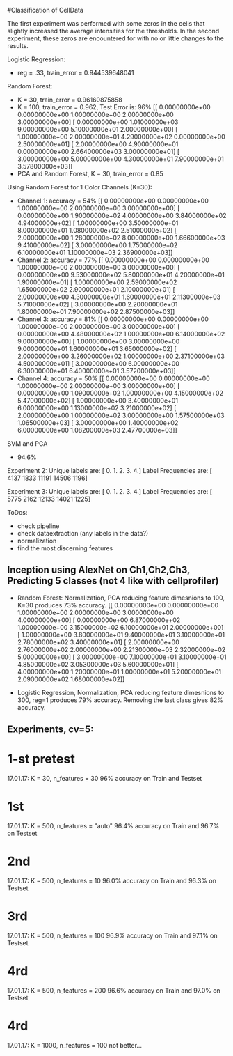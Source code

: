 #Classification of CellData

The first experiment was performed with some zeros in the cells that slightly increased the average intensities for the thresholds. In the second experiment, these zeros are encountered for with no or little changes to the results.

Logistic Regression:
- reg = .33, train_error = 0.944539648041

Random Forest:
- K = 30, train_error = 0.96160875858
- K = 100, train_error = 0.962, Test Error is: 96%
[[  0.00000000e+00   0.00000000e+00   1.00000000e+00   2.00000000e+00
    3.00000000e+00]
 [  0.00000000e+00   1.01000000e+03   9.00000000e+00   5.10000000e+01
    2.00000000e+00]
 [  1.00000000e+00   2.00000000e+01   4.29000000e+02   0.00000000e+00
    2.50000000e+01]
 [  2.00000000e+00   4.90000000e+01   0.00000000e+00   2.66400000e+03
    3.00000000e+01]
 [  3.00000000e+00   5.00000000e+00   4.30000000e+01   7.90000000e+01
    3.57800000e+03]]
- PCA and Random Forest, K = 30, train_error = 0.85


Using Random Forest for 1 Color Channels (K=30): 
- Channel 1: accuracy = 54%
[[  0.00000000e+00   0.00000000e+00   1.00000000e+00   2.00000000e+00
    3.00000000e+00]
 [  0.00000000e+00   1.90000000e+02   4.00000000e+00   3.84000000e+02
    4.94000000e+02]
 [  1.00000000e+00   3.50000000e+01   8.00000000e+01   1.08000000e+02
    2.51000000e+02]
 [  2.00000000e+00   1.28000000e+02   8.00000000e+00   1.66600000e+03
    9.41000000e+02]
 [  3.00000000e+00   1.75000000e+02   6.10000000e+01   1.10000000e+03
    2.36900000e+03]]
- Channel 2: accuracy = 77%
[[  0.00000000e+00   0.00000000e+00   1.00000000e+00   2.00000000e+00
    3.00000000e+00]
 [  0.00000000e+00   9.53000000e+02   5.80000000e+01   4.20000000e+01
    1.90000000e+01]
 [  1.00000000e+00   2.59000000e+02   1.65000000e+02   2.90000000e+01
    2.10000000e+01]
 [  2.00000000e+00   4.30000000e+01   1.60000000e+01   2.11300000e+03
    5.71000000e+02]
 [  3.00000000e+00   2.20000000e+01   1.80000000e+01   7.90000000e+02
    2.87500000e+03]]
- Channel 3: accuracy = 81%
[[  0.00000000e+00   0.00000000e+00   1.00000000e+00   2.00000000e+00
    3.00000000e+00]
 [  0.00000000e+00   4.48000000e+02   1.00000000e+00   6.14000000e+02
    9.00000000e+00]
 [  1.00000000e+00   3.00000000e+00   9.00000000e+01   1.60000000e+01
    3.65000000e+02]
 [  2.00000000e+00   3.26000000e+02   1.00000000e+00   2.37100000e+03
    4.50000000e+01]
 [  3.00000000e+00   6.00000000e+00   6.30000000e+01   6.40000000e+01
    3.57200000e+03]]
- Channel 4: accuracy = 50%
[[  0.00000000e+00   0.00000000e+00   1.00000000e+00   2.00000000e+00
    3.00000000e+00]
 [  0.00000000e+00   1.09000000e+02   1.00000000e+00   4.15000000e+02
    5.47000000e+02]
 [  1.00000000e+00   3.40000000e+01   6.00000000e+00   1.13000000e+02
    3.21000000e+02]
 [  2.00000000e+00   1.00000000e+02   3.00000000e+00   1.57500000e+03
    1.06500000e+03]
 [  3.00000000e+00   1.40000000e+02   6.00000000e+00   1.08200000e+03
    2.47700000e+03]]


SVM and PCA
- 94.6%



Experiment 2:
Unique labels are: [ 0.  1.  2.  3.  4.]
Label Frequencies are: [ 4137  1833 11191 14506  1196]

Experiment 3:
Unique labels are: [ 0.  1.  2.  3.  4.]
Label Frequencies are: [ 5775  2162 12133 14021  1225]



ToDos:
- check pipeline
- check dataextraction (any labels in the data?)
- normalization
- find the most discerning features

## Inception using AlexNet on Ch1,Ch2,Ch3, Predicting 5 classes (not 4 like with cellprofiler)
- Random Forest: Normalization, PCA reducing feature dimesnions to 100, K=30 produces 73% accuracy.
[[  0.00000000e+00   0.00000000e+00   1.00000000e+00   2.00000000e+00
    3.00000000e+00   4.00000000e+00]
 [  0.00000000e+00   6.87000000e+02   1.00000000e+00   3.15000000e+02
    6.10000000e+01   2.00000000e+00]
 [  1.00000000e+00   3.80000000e+01   9.40000000e+01   3.10000000e+01
    2.78000000e+02   3.40000000e+01]
 [  2.00000000e+00   2.76000000e+02   2.00000000e+00   2.21300000e+03
    2.32000000e+02   5.00000000e+00]
 [  3.00000000e+00   7.10000000e+01   3.10000000e+01   4.85000000e+02
    3.05300000e+03   5.60000000e+01]
 [  4.00000000e+00   1.20000000e+01   1.00000000e+01   5.20000000e+01
    2.09000000e+02   1.68000000e+02]]

- Logistic Regression, Normalization, PCA reducing feature dimesnions to 300, reg=1 produces 79% accuracy. Removing the last class gives 82% accuracy.


## Experiments, cv=5:
# 1-st pretest 
17.01.17:
K = 30, n_features = 30
96% accuracy on Train and Testset

# 1st 
17.01.17:
K = 500, n_features = "auto"
96.4% accuracy on Train and 96.7% on Testset

# 2nd 
17.01.17:
K = 500, n_features = 10
96.0% accuracy on Train and 96.3% on Testset

# 3rd 
17.01.17:
K = 500, n_features = 100
96.9% accuracy on Train and 97.1% on Testset

# 4rd 
17.01.17:
K = 500, n_features = 200
96.6% accuracy on Train and 97.0% on Testset

# 4rd 
17.01.17:
K = 1000, n_features = 100
not better...
